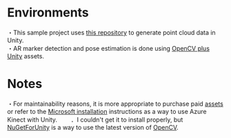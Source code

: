 # Environments
・This sample project uses [this repository](https://github.com/TakashiYoshinaga/Azure-Kinect-Sample-for-Unity) to generate point cloud data in Unity.  
・AR marker detection and pose estimation is done using [OpenCV plus Unity](https://assetstore.unity.com/packages/tools/integration/opencv-plus-unity-85928?locale=ja-JP) assets.  

# Notes
・For maintainability reasons, it is more appropriate to purchase paid [assets](https://assetstore.unity.com/packages/tools/integration/azure-kinect-examples-for-unity-149700?locale=ja-JP) or refer to the [Microsoft installation](https://github.com/microsoft/Azure-Kinect-Samples/tree/master/body-tracking-samples/sample_unity_bodytracking) instructions as a way to use Azure Kinect with Unity.　　
．I couldn't get it to install properly, but [NuGetForUnity](https://github.com/GlitchEnzo/NuGetForUnity) is a way to use the latest version of [OpenCV](https://github.com/shimat/opencvsharp).
